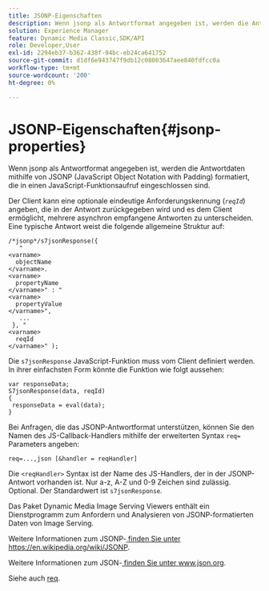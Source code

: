 ```yaml
---
title: JSONP-Eigenschaften
description: Wenn jsonp als Antwortformat angegeben ist, werden die Antwortdaten mithilfe von JSONP (JavaScript Object Notation with Padding) formatiert, die in einen JavaScript-Funktionsaufruf eingeschlossen sind.
solution: Experience Manager
feature: Dynamic Media Classic,SDK/API
role: Developer,User
exl-id: 2294eb37-b362-438f-94bc-eb24ca641752
source-git-commit: d1df6e943747f9db12c08003647aee840fdfcc0a
workflow-type: tm+mt
source-wordcount: '200'
ht-degree: 0%

---
```


# JSONP-Eigenschaften{#jsonp-properties}

Wenn jsonp als Antwortformat angegeben ist, werden die Antwortdaten mithilfe von JSONP (JavaScript Object Notation with Padding) formatiert, die in einen JavaScript-Funktionsaufruf eingeschlossen sind.

Der Client kann eine optionale eindeutige Anforderungskennung (*`reqId`*) angeben, die in der Antwort zurückgegeben wird und es dem Client ermöglicht, mehrere asynchron empfangene Antworten zu unterscheiden. Eine typische Antwort weist die folgende allgemeine Struktur auf:

```
/*jsonp*/s7jsonResponse({ 
   " 
<varname>
  objectName 
</varname>. 
<varname>
  propertyName 
</varname>" : " 
<varname>
  propertyValue 
</varname>", 
   ... 
 }, " 
<varname>
  reqId 
</varname>" );
```

Die `s7jsonResponse` JavaScript-Funktion muss vom Client definiert werden. In ihrer einfachsten Form könnte die Funktion wie folgt aussehen:

```
var responseData; 
S7jsonResponse(data, reqId) 
{ 
 responseData = eval(data); 
}
```

Bei Anfragen, die das JSONP-Antwortformat unterstützen, können Sie den Namen des JS-Callback-Handlers mithilfe der erweiterten Syntax `req=` Parameters angeben:

`req=...,json [&handler = reqHandler]`

Die `<reqHandler>` Syntax ist der Name des JS-Handlers, der in der JSONP-Antwort vorhanden ist. Nur a-z, A-Z und 0-9 Zeichen sind zulässig. Optional. Der Standardwert ist `s7jsonResponse`.

Das Paket Dynamic Media Image Serving Viewers enthält ein Dienstprogramm zum Anfordern und Analysieren von JSONP-formatierten Daten von Image Serving.

Weitere Informationen zum JSONP-[ finden Sie unter ](https://en.wikipedia.org/wiki/JSONP)https://en.wikipedia.org/wiki/JSONP.

Weitere Informationen zum JSON-[ finden Sie unter ](https://www.json.org/json-en.html)www.json.org.

Siehe auch [req](../../../../../../is-api/http-ref/image-serving-api-ref/c-http-protocol-reference/c-command-reference/r-req/r-req.md#reference-907cdb4a97034db7ad94695f25552e76).
